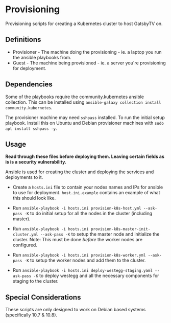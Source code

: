 # Provisioning

Provisioning scripts for creating a Kubernetes cluster to host GatsbyTV on.

## Definitions

* Provisioner - The machine doing the provisioning - ie. a laptop you run the ansible playbooks from.
* Guest - The machine being provisioned - ie. a server you're provisioning for deployment.

## Dependencies

Some of the playbooks require the community.kubernetes ansible collection. This can be installed using `ansible-galaxy collection install community.kubernetes`.

The provisioner machine may need `sshpass` installed. To run the initial setup playbook. Install this on Ubuntu and Debian provisioner machines with `sudo apt install sshpass -y`.

## Usage

**Read through these files before deploying them. Leaving certain fields as is is a security vulnerability.**

Ansible is used for creating the cluster and deploying the services and deployments to it.

- Create a `hosts.ini` file to contain your nodes names and IPs for ansible to use for deployment. `host.ini.example` contains an example of what this should look like.

- Run `ansible-playbook -i hosts.ini provision-k8s-host.yml --ask-pass -K` to do initial setup for all the nodes in the cluster (including master).

- Run `ansible-playbook -i hosts.ini provision-k8s-master-init-cluster.yml --ask-pass -K` to setup the master node and initialize the cluster. Note: This must be done _before_ the worker nodes are configured.

- Run `ansible-playbook -i hosts.ini provision-k8s-worker.yml --ask-pass -K` to setup the worker nodes and add them to the cluster.

- Run `ansible-playbook -i hosts.ini deploy-westegg-staging.yaml --ask-pass -K` to deploy westegg and all the necessary components for staging to the cluster.

## Special Considerations

These scripts are only designed to work on Debian based systems (specifically 10.7 & 10.8).
